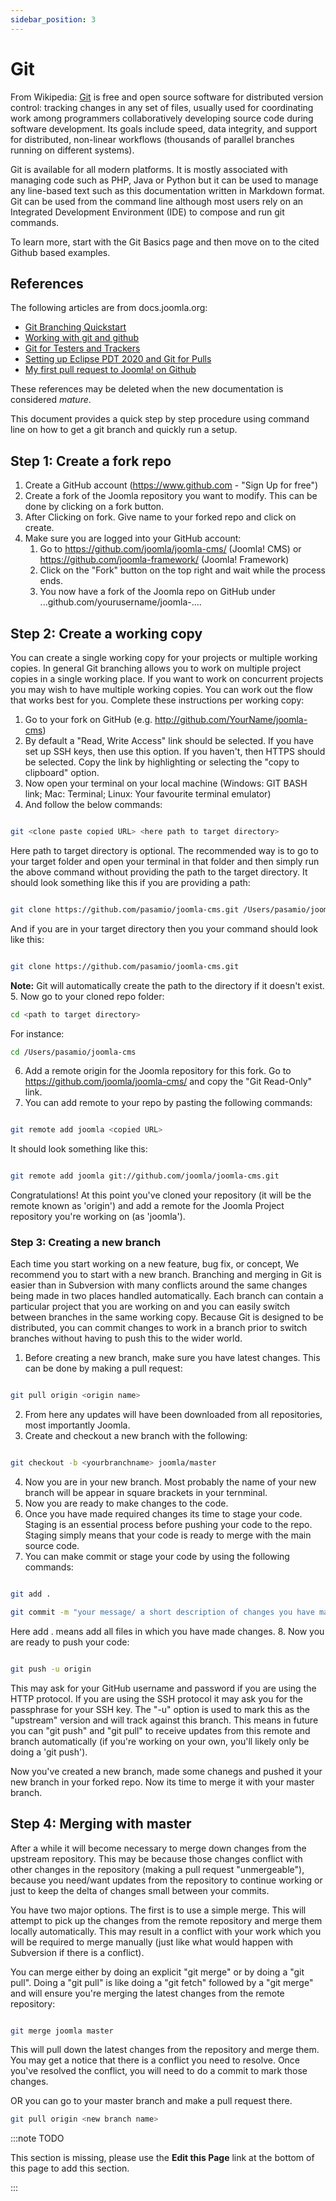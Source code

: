 ```yaml
---
sidebar_position: 3
---
```


# Git

From Wikipedia: [Git](https://en.wikipedia.org/wiki/Git) is free and open source software for distributed version control: tracking changes in any set of files, usually used for coordinating work among programmers collaboratively developing source code during software development. Its goals include speed, data integrity, and support for distributed, non-linear workflows (thousands of parallel branches running on different systems).

Git is available for all modern platforms. It is mostly associated with managing code such as PHP, Java or Python but it can be used to manage any line-based text such as this documentation written in Markdown format. Git can be used from the command line although most users rely on an Integrated Development Environment (IDE) to compose and run git commands.

To learn more, start with the Git Basics page and then move on to the cited Github based examples.

## References

The following articles are from docs.joomla.org:

- [Git Branching Quickstart](https://docs.joomla.org/Git_branching_quickstart)
- [Working with git and github](https://docs.joomla.org/Working_with_git_and_github)
- [Git for Testers and Trackers](https://docs.joomla.org/Git_for_Testers_and_Trackers)
- [Setting up Eclipse PDT 2020 and Git for Pulls](https://docs.joomla.org/Setting_up_Eclipse_PDT_2020_and_Git_for_Pulls)
- [My first pull request to Joomla! on Github](https://docs.joomla.org/My_first_pull_request_to_Joomla!_on_Github)

These references may be deleted when the new documentation is considered _mature_.

This document provides a quick step by step procedure using command line on how to get a git branch and quickly run a setup.

## Step 1: Create a fork repo

1. Create a GitHub account (https://www.github.com - "Sign Up for free")
2. Create a fork of the Joomla repository you want to modify. This can be done by clicking on a fork button.
3. After Clicking on fork. Give name to your forked repo and click on create.
4. Make sure you are logged into your GitHub account:
   1. Go to https://github.com/joomla/joomla-cms/ (Joomla! CMS) or https://github.com/joomla-framework/ (Joomla! Framework)
   2. Click on the "Fork" button on the top right and wait while the process ends.
   3. You now have a fork of the Joomla repo on GitHub under ...github.com/yourusername/joomla-....

## Step 2: Create a working copy

You can create a single working copy for your projects or multiple working copies. In general Git branching allows you to work on multiple project copies in a single working place. If you want to work on concurrent projects you may wish to have multiple working copies. You can work out the flow that works best for you. Complete these instructions per working copy:

1. Go to your fork on GitHub (e.g. http://github.com/YourName/joomla-cms)
2. By default a "Read, Write Access" link should be selected. If you have set up SSH keys, then use this option. If you haven't, then HTTPS should be selected. Copy the link by highlighting or selecting the "copy to clipboard" option.
3. Now open your terminal on your local machine (Windows: GIT BASH link; Mac: Terminal; Linux: Your favourite terminal emulator)
4. And follow the below commands:

```bash

git <clone paste copied URL> <here path to target directory>

```

Here path to target directory is optional. The recommended way is to go to your target folder and open your terminal in that folder and then simply run the above command without providing the path to the target directory. It should look something like this if you are providing a path:

```bash

git clone https://github.com/pasamio/joomla-cms.git /Users/pasamio/joomla-cms

```

And if you are in your target directory then you your command should look like this:

```bash

git clone https://github.com/pasamio/joomla-cms.git

```

**Note:** Git will automatically create the path to the directory if it doesn't exist. 5. Now go to your cloned repo folder:

```bash
cd <path to target directory>
```

For instance:

```bash
cd /Users/pasamio/joomla-cms
```

6. Add a remote origin for the Joomla repository for this fork. Go to https://github.com/joomla/joomla-cms/ and copy the "Git Read-Only" link.
7. You can add remote to your repo by pasting the following commands:

```bash

git remote add joomla <copied URL>

```

It should look something like this:

```bash

git remote add joomla git://github.com/joomla/joomla-cms.git

```

Congratulations! At this point you've cloned your repository (it will be the remote known as 'origin') and add a remote for the Joomla Project repository you're working on (as 'joomla').

### Step 3: Creating a new branch

Each time you start working on a new feature, bug fix, or concept, We recommend you to start with a new branch. Branching and merging in Git is easier than in Subversion with many conflicts around the same changes being made in two places handled automatically. Each branch can contain a particular project that you are working on and you can easily switch between branches in the same working copy. Because Git is designed to be distributed, you can commit changes to work in a branch prior to switch branches without having to push this to the wider world.

1. Before creating a new branch, make sure you have latest changes. This can be done by making a pull request:

```bash

git pull origin <origin name>

```

2. From here any updates will have been downloaded from all repositories, most importantly Joomla.
3. Create and checkout a new branch with the following:

```bash

git checkout -b <yourbranchname> joomla/master

```

4. Now you are in your new branch. Most probably the name of your new branch will be appear in square brackets in your ternminal.
5. Now you are ready to make changes to the code.
6. Once you have made required changes its time to stage your code. Staging is an essential process before pushing your code to the repo. Staging simply means that your code is ready to merge with the main source code.
7. You can make commit or stage your code by using the following commands:

```bash

git add .
```

```bash
git commit -m "your message/ a short description of changes you have made"

```

Here add . means add all files in which you have made changes. 8. Now you are ready to push your code:

```bash

git push -u origin

```

This may ask for your GitHub username and password if you are using the HTTP protocol. If you are using the SSH protocol it may ask you for the passphrase for your SSH key. The "-u" option is used to mark this as the "upstream" version and will track against this branch. This means in future you can "git push" and "git pull" to receive updates from this remote and branch automatically (if you're working on your own, you'll likely only be doing a 'git push').

Now you've created a new branch, made some chanegs and pushed it your new branch in your forked repo. Now its time to merge it with your master branch.

## Step 4: Merging with master

After a while it will become necessary to merge down changes from the upstream repository. This may be because those changes conflict with other changes in the repository (making a pull request "unmergeable"), because you need/want updates from the repository to continue working or just to keep the delta of changes small between your commits.

You have two major options. The first is to use a simple merge. This will attempt to pick up the changes from the remote repository and merge them locally automatically. This may result in a conflict with your work which you will be required to merge manually (just like what would happen with Subversion if there is a conflict).

You can merge either by doing an explicit "git merge" or by doing a "git pull". Doing a "git pull" is like doing a "git fetch" followed by a "git merge" and will ensure you're merging the latest changes from the remote repository:

```bash

git merge joomla master

```

This will pull down the latest changes from the repository and merge them. You may get a notice that there is a conflict you need to resolve. Once you've resolved the conflict, you will need to do a commit to mark those changes.

OR you can go to your master branch and make a pull request there.

```bash
git pull origin <new branch name>

```

:::note TODO

This section is missing, please use the **Edit this Page** link at the bottom of this page to add this section.

:::
